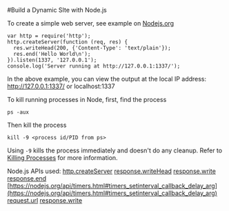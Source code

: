 #Build a Dynamic SIte with Node.js

To create a simple web server, see example on [Nodejs.org](https://nodejs.org)
```
var http = require('http');
http.createServer(function (req, res) {
  res.writeHead(200, {'Content-Type': 'text/plain'});
  res.end('Hello World\n');
}).listen(1337, '127.0.0.1');
console.log('Server running at http://127.0.0.1:1337/');
```
In the above example, you can view the output at the local IP address: http://127.0.0.1:1337/ or localhost:1337

To kill running processes in Node, first, find the process
```
ps -aux
```
Then kill the process
```
kill -9 <process id/PID from ps>
```
Using `-9` kills the process immediately and doesn't do any cleanup.
Refer to [Killing Processes](https://teamtreehouse.com/library/console-foundations/processes/killing-processes) for more information.

Node.js APIs used:
[http.createServer](https://nodejs.org/api/http.html#http_http_createserver_requestlistener)
[response.writeHead](https://nodejs.org/api/http.html#http_response_writehead_statuscode_statusmessage_headers)
[response.write](https://nodejs.org/api/http.html#http_response_write_chunk_encoding_callback)
[response.end](https://nodejs.org/api/http.html#http_response_end_data_encoding_callback)
[https://nodejs.org/api/timers.html#timers_setinterval_callback_delay_arg](https://nodejs.org/api/timers.html#timers_setinterval_callback_delay_arg)
[request.url](https://nodejs.org/api/http.html#http_message_url)
[response.write](https://nodejs.org/api/http.html#http_response_write_chunk_encoding_callback)
